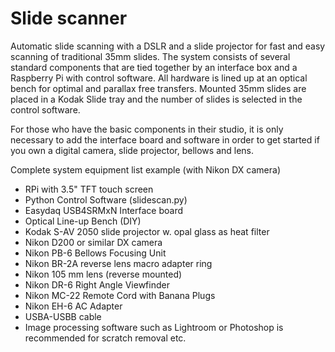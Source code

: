 # Slide scanner
Automatic slide scanning with a DSLR and a slide projector for fast and easy scanning of traditional 35mm slides. The system consists of several standard components that are tied together by an interface box and a Raspberry Pi with control software. All hardware is lined up at an optical bench for optimal and parallax free transfers. Mounted 35mm slides are placed in a Kodak Slide tray and the number of slides is selected in the control software. 

For those who have the basic components in their studio, it is only necessary to add the interface board and software in order to get started if you own a digital camera, slide projector, bellows and lens.

Complete system equipment list example (with Nikon DX camera)

* RPi with 3.5" TFT touch screen
* Python Control Software (slidescan.py)
* Easydaq USB4SRMxN Interface board
* Optical Line-up Bench (DIY)
* Kodak S-AV 2050 slide projector w. opal glass as heat filter
* Nikon D200 or similar DX camera
* Nikon PB-6  Bellows Focusing Unit
* Nikon BR-2A reverse lens macro adapter ring
* Nikon 105 mm lens (reverse mounted)
* Nikon DR-6 Right Angle Viewfinder
* Nikon MC-22 Remote Cord with Banana Plugs
* Nikon EH-6 AC Adapter
* USBA-USBB cable
* Image processing software such as Lightroom or Photoshop is recommended for scratch removal etc.
